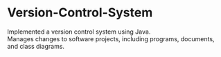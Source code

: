 # Version-Control-System
Implemented a version control system using Java.  
Manages changes to software projects, including programs, documents, and class diagrams.
